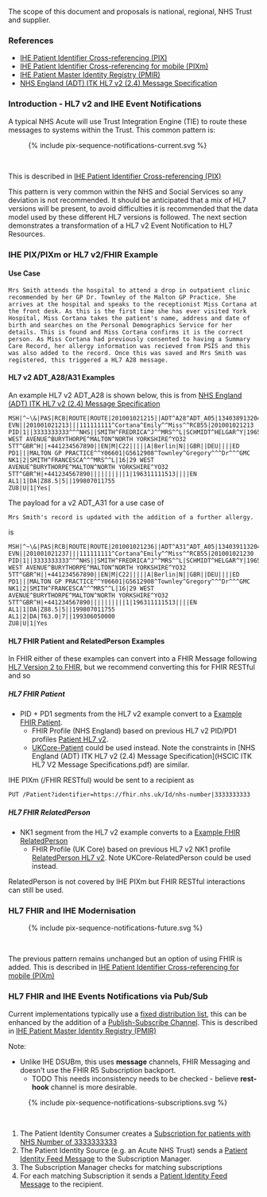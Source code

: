The scope of this document and proposals is national, regional, NHS Trust and supplier.

### References

- [IHE Patient Identifier Cross-referencing (PIX)](https://profiles.ihe.net/ITI/TF/Volume1/ch-5.html)
- [IHE Patient Identifier Cross-referencing for mobile (PIXm)](https://profiles.ihe.net/ITI/PIXm/index.html)
- [IHE Patient Master Identity Registry (PMIR)](https://profiles.ihe.net/ITI/PMIR/)
- <a href="HSCIC ITK HL7 V2 Message Specifications.pdf" target="_blank">NHS England (ADT) ITK HL7 v2 (2.4) Message Specification</a>


### Introduction - HL7 v2 and IHE Event Notifications

A typical NHS Acute will use Trust Integration Engine (TIE) to route these messages to systems within the Trust. 
This common pattern is:

<figure>{% include pix-sequence-notifications-current.svg %}</figure>
<br clear="all"/>

This is described in [IHE Patient Identifier Cross-referencing (PIX)](https://profiles.ihe.net/ITI/TF/Volume1/ch-5.html)

This pattern is very common within the NHS and Social Services so any deviation is not recommended. It should be anticipated that a mix of HL7 versions will be present, to avoid difficulties it is recommended that the data model used by these different HL7 versions is followed. The next section demonstrates a transformation of a HL7 v2 Event Notification to HL7 Resources.

### IHE PIX/PIXm or HL7 v2/FHIR Example

#### Use Case

`Mrs Smith attends the hospital to attend a drop in outpatient clinic recommended by her GP Dr. Townley of the Malton GP Practice. She arrives at the hospital and speaks to the receptionist Miss Cortana at the front desk. As this is the first time she has ever visited York Hospital, Miss Cortana takes the patient's name, address and date of birth and searches on the Personal Demographics Service for her details. This is found and Miss Cortana confirms it is the correct person. As Miss Cortana had previously consented to having a Summary Care Record, her allergy information was recieved from PSIS and this was also added to the record. Once this was saved and Mrs Smith was registered, this triggered a HL7 A28 message.`

#### HL7 v2 ADT_A28/A31 Examples

An example HL7 v2 ADT_A28 is shown below, this is from <a href="HSCIC ITK HL7 V2 Message Specifications.pdf" target="_blank">NHS England (ADT) ITK HL7 v2 (2.4) Message Specification</a>

```
MSH|^~\&|PAS|RCB|ROUTE|ROUTE|201001021215||ADT^A28^ADT_A05|13403891320453338075|P|2.4|0|20100102121557|||GBR|UNICODE|EN||iTKv1.0
EVN||201001021213|||111111111^Cortana^Emily^^Miss^^RCB55|201001021213
PID|1||3333333333^^^NHS||SMITH^FREDRICA^J^^MRS^^L|SCHMIDT^HELGAR^Y|196513121515|2|||29 WEST AVENUE^BURYTHORPE^MALTON^NORTH YORKSHIRE^YO32 5TT^GBR^H||+441234567890||EN|M|C22|||||A|Berlin|N||GBR||DEU||||ED
PD1|||MALTON GP PRACTICE^^Y06601|G5612908^Townley^Gregory^^^Dr^^^GMC
NK1|2|SMITH^FRANCESCA^^^MRS^^L|16|29 WEST AVENUE^BURYTHORPE^MALTON^NORTH YORKSHIRE^YO32 5TT^GBR^H|+441234567890||||||||||1|196311111513||||EN
AL1|1|DA|Z88.5|5||199807011755
ZU8|U|1|Yes|
```

The payload for a v2 ADT_A31 for a use case of 

`Mrs Smith's record is updated with the addition of a further allergy.`

is 

```
MSH|^~\&|PAS|RCB|ROUTE|ROUTE|201001021236||ADT^A31^ADT_A05|134039113204538055|P|2.4|0|20100102123657|||GBR|UNICODE|EN||iTKv1.0
EVN||201001021237|||111111111^Cortana^Emily^^Miss^^RCB55|201001021230
PID|1||3333333333^^^NHS||SMITH^FREDRICA^J^^MRS^^L|SCHMIDT^HELGAR^Y|196513121515|2|||29 WEST AVENUE^BURYTHORPE^MALTON^NORTH YORKSHIRE^YO32 5TT^GBR^H||+441234567890||EN|M|C22|||||A|Berlin|N||GBR||DEU||||ED
PD1|||MALTON GP PRACTICE^^Y06601|G5612908^Townley^Gregory^^^Dr^^^GMC
NK1|2|SMITH^FRANCESCA^^^MRS^^L|16|29 WEST AVENUE^BURYTHORPE^MALTON^NORTH YORKSHIRE^YO32 5TT^GBR^H|+441234567890||||||||||1|196311111513||||EN
AL1|1|DA|Z88.5|5||199807011755
AL1|2|DA|T63.0|7||199306050000
ZU8|U|1|Yes
```

#### HL7 FHIR Patient and RelatedPerson Examples

In FHIR either of these examples can convert into a FHIR Message following [HL7 Version 2 to FHIR](https://build.fhir.org/ig/HL7/v2-to-fhir/message_maps.html), but we recommend converting this for FHIR RESTful and so 

##### HL7 FHIR Patient

- PID + PD1 segments from the HL7 v2 example convert to a [Example FHIR Patient](Patient-Patient-HL7v2-NHS-3333333333-Fredrica-Smith.html). 
  - FHIR Profile (NHS England) based on previous HL7 v2 PID/PD1 profiles [Patient HL7 v2](StructureDefinition-PatientHL7v2.html). 
  - [UKCore-Patient](https://simplifier.net/hl7fhirukcorer4/ukcore-patient) could be used instead. Note the constraints in [NHS England (ADT) ITK HL7 v2 (2.4) Message Specification](HSCIC ITK HL7 V2 Message Specifications.pdf) are similar.

IHE PIXm (/FHIR RESTful) would be sent to a recipient as 

```
PUT /Patient?identifier=https://fhir.nhs.uk/Id/nhs-number|3333333333
```

##### HL7 FHIR RelatedPerson 

- NK1 segment from the HL7 v2 example converts to a [Example FHIR RelatedPerson](RelatedPerson-RelatedPerson-HL7v2-Francesca-Smith.html)
  - FHIR Profile (UK Core) based on previous HL7 v2 NK1 profile [RelatedPerson HL7 v2](https://simplifier.net/hl7fhirukcorer4/ukcore-relatedperson). Note UKCore-RelatedPerson could be used instead.

RelatedPerson is not covered by IHE PIXm but FHIR RESTful interactions can still be used.

### HL7 FHIR and IHE Modernisation

<figure>{% include pix-sequence-notifications-future.svg %}</figure>
<br clear="all"/>

The previous pattern remains unchanged but an option of using FHIR is added. This is described in  [IHE Patient Identifier Cross-referencing for mobile (PIXm)](https://profiles.ihe.net/ITI/PIXm/index.html)

### HL7 FHIR and IHE Events Notifications via Pub/Sub

Current implementations typically use a [fixed distribution list](https://www.enterpriseintegrationpatterns.com/patterns/messaging/MessageRouter.html), this can be enhanced by the addition of a [Publish-Subscribe Channel](https://www.enterpriseintegrationpatterns.com/patterns/messaging/PublishSubscribeChannel.html).
This is described in [IHE Patient Master Identity Registry (PMIR)](https://profiles.ihe.net/ITI/PMIR/)

Note: 

- Unlike IHE DSUBm, this uses **message** channels, FHIR Messaging and doesn't use the FHIR R5 Subscription backport. 
  - TODO This needs inconsistency needs to be checked - believe **rest-hook** channel is more desirable.

<figure>{% include pix-sequence-notifications-subscriptions.svg %}</figure>
<br clear="all"/>

1. The Patient Identity Consumer creates a [Subscription for patients with NHS Number of 3333333333](Subscription-Subscription-ex-Patient.html)
2. The Patient Identity Source (e.g. an Acute NHS Trust) sends a [Patient Identity Feed Message](Bundle-Bundle-ex-PMIRBundleCreate.html) to the Subscription Manager.
3. The Subscription Manager checks for matching subscriptions
4. For each matching Subscription it sends a [Patient Identity Feed Message](Bundle-Bundle-ex-PMIRBundleCreate.html) to the recipient.


